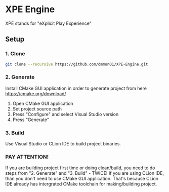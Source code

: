 # XPE Engine

XPE stands for "eXplicit Play Experience"

## Setup

### 1. Clone

```bash
git clone --recursive https://github.com/dmmon01/XPE-Engine.git
```

### 2. Generate

Install CMake GUI application in order to generate project from here https://cmake.org/download/

1. Open CMake GUI application
2. Set project source path
3. Press "Configure" and select Visual Studio version
4. Press "Generate"

### 3. Build

Use Visual Studio or CLion IDE to build project binaries.

### PAY ATTENTION!
If you are building project first time or doing clean/build, you need to do steps from "2. Generate" and "3. Build" - TWICE!
If you are using CLion IDE, than you don't need to use CMake GUI application. That's because CLion IDE already has intergrated CMake toolchain for making/building project.
